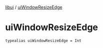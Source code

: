 [libui](index.md) / [uiWindowResizeEdge](./ui-window-resize-edge.md)

# uiWindowResizeEdge

`typealias uiWindowResizeEdge = Int`